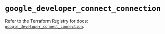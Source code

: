 # `google_developer_connect_connection`

Refer to the Terraform Registry for docs: [`google_developer_connect_connection`](https://registry.terraform.io/providers/hashicorp/google/6.48.0/docs/resources/developer_connect_connection).
